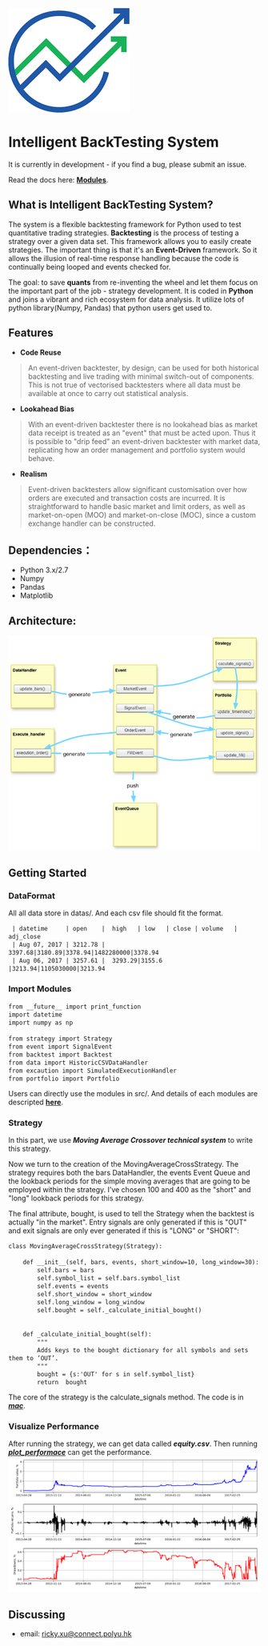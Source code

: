 ![](images/logo1.png)

Intelligent BackTesting System
==============================

It is currently in development - if you find a bug, please submit an issue.

Read the docs here: **[Modules](docs/html/index.html)**.

What is Intelligent BackTesting System?
-----------

The system is a flexible backtesting framework for Python used to test quantitative
trading strategies. **Backtesting** is the process of testing a strategy over a given 
data set. This framework allows you to easily create strategies. The important thing is that it's an **Event-Driven** framework. So it allows the illusion of real-time response handling because the code is continually being looped and events checked for. 

The goal: to save **quants** from re-inventing the wheel and let them focus on the 
important part of the job - strategy development. It is coded in **Python** and joins a vibrant and rich ecosystem for data analysis. It utilize lots of python library(Numpy, Pandas) that python users get used to. 


Features
---------

* **Code Reuse**
> An event-driven backtester, by design, can be used for both historical backtesting and live trading with minimal switch-out of components. This is 	not true of vectorised backtesters where all data must be available at once 	to carry out statistical analysis.

* **Lookahead Bias**
>    With an event-driven backtester there is no lookahead bias as market data receipt is treated as an "event" that must be acted upon. Thus it is possible to "drip feed" an event-driven backtester with market data, replicating how an order management and portfolio system would behave.

* **Realism**
> Event-driven backtesters allow significant customisation over how orders are executed and transaction costs are incurred. It is straightforward to handle basic market and limit orders, as well as market-on-open (MOO) and market-on-close (MOC), since a custom exchange handler can be constructed.

## Dependencies：

* Python 3.x/2.7 
* Numpy
* Pandas
* Matplotlib

## Architecture:
![](images/Architecture.png)


Getting Started
---------------

### DataFormat

 All all data store in datas/. And each csv file should fit the format.
 
	 | datetime     | open    |  high   | low   | close | volume   | adj_close
     | Aug 07, 2017 | 3212.78 |  3397.68|3180.89|3378.94|1482280000|3378.94
     | Aug 06, 2017 | 3257.61 |  3293.29|3155.6 |3213.94|1105030000|3213.94
    
    
### Import Modules
```
from __future__ import print_function
import datetime
import numpy as np

from strategy import Strategy
from event import SignalEvent
from backtest import Backtest
from data import HistoricCSVDataHandler
from excaution import SimulatedExecutionHandler
from portfolio import Portfolio
```
Users can directly use the  modules in src/. And details of each modules are descripted **[here](docs/html/index.html)**.


### Strategy
In this part, we use ***Moving Average Crossover technical system***  to write this strategy.

Now we turn to the creation of the MovingAverageCrossStrategy. The strategy requires both the bars DataHandler, the events Event Queue and the lookback periods for the simple moving averages that are going to be employed within the strategy. I’ve chosen 100 and 400 as the "short" and "long" lookback periods for this strategy.

The final attribute, bought, is used to tell the Strategy when the backtest is actually "in the market". Entry signals are only generated if this is "OUT" and exit signals are only ever generated if this is "LONG" or "SHORT":

```
class MovingAverageCrossStrategy(Strategy):

    def __init__(self, bars, events, short_window=10, long_window=30):
        self.bars = bars
        self.symbol_list = self.bars.symbol_list
        self.events = events
        self.short_window = short_window
        self.long_window = long_window
        self.bought = self._calculate_initial_bought()


    def _calculate_initial_bought(self):
        """
        Adds keys to the bought dictionary for all symbols and sets them to ’OUT’.
        """
        bought = {s:'OUT' for s in self.symbol_list}
        return  bought
```

The core of the strategy is the calculate_signals method. The code is in [***mac***](demo/mac.py).

### Visualize Performance
After running the strategy, we can get data called ***equity.csv***. Then running [***plot_performace***](demo/plot_performance.py) can get the performance.
![](images/performance)


Discussing
----------
- email: ricky.xu@connect.polyu.hk



